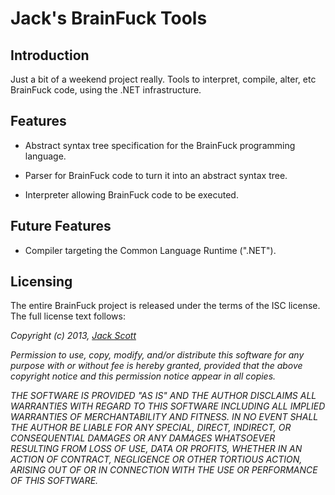 # Jack's BrainFuck Tools

## Introduction

Just a bit of a weekend project really. Tools to interpret, compile, alter, etc
BrainFuck code, using the .NET infrastructure.

## Features

*  Abstract syntax tree specification for the BrainFuck programming language.

*  Parser for BrainFuck code to turn it into an abstract syntax tree.

*  Interpreter allowing BrainFuck code to be executed.

## Future Features

*  Compiler targeting the Common Language Runtime (".NET").

## Licensing

The entire BrainFuck project is released under the terms of the ISC license. 
The full license text follows:

*Copyright (c) 2013, [Jack Scott](mailto:jack@jackscott.id.au)*

*Permission to use, copy, modify, and/or distribute this software for any 
purpose with or without fee is hereby granted, provided that the above copyright 
notice and this permission notice appear in all copies.*

*THE SOFTWARE IS PROVIDED "AS IS" AND THE AUTHOR DISCLAIMS ALL WARRANTIES WITH
REGARD TO THIS SOFTWARE INCLUDING ALL IMPLIED WARRANTIES OF MERCHANTABILITY AND
FITNESS. IN NO EVENT SHALL THE AUTHOR BE LIABLE FOR ANY SPECIAL, DIRECT,
INDIRECT, OR CONSEQUENTIAL DAMAGES OR ANY DAMAGES WHATSOEVER RESULTING FROM LOSS
OF USE, DATA OR PROFITS, WHETHER IN AN ACTION OF CONTRACT, NEGLIGENCE OR OTHER
TORTIOUS ACTION, ARISING OUT OF OR IN CONNECTION WITH THE USE OR PERFORMANCE OF
THIS SOFTWARE.*